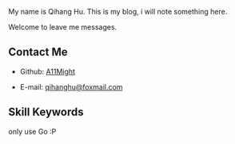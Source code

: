 My name is Qihang Hu. This is my blog, i will note something here.

Welcome to leave me messages.

## Contact Me

- Github: [A11Might](https://github.com/A11Might)


- E-mail: [qihanghu@foxmail.com](mailto:qihanghu@foxmail.com)


## Skill Keywords

only use Go :P

